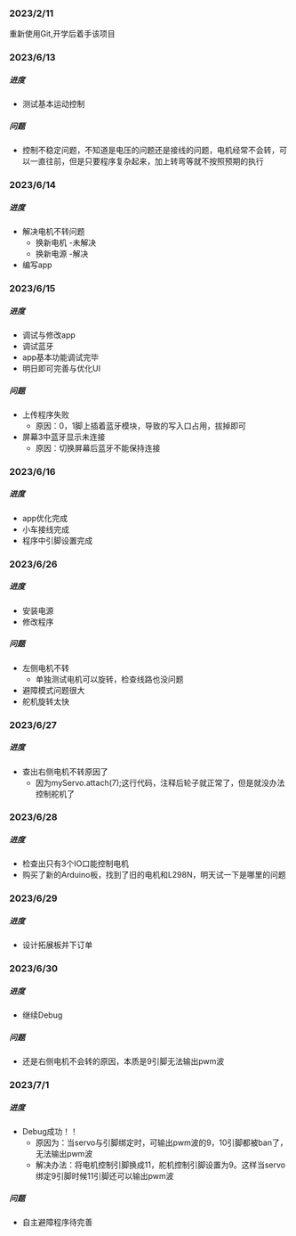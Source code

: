 ### 2023/2/11
重新使用Git,开学后着手该项目

### 2023/6/13 
##### 进度
- 测试基本运动控制
##### 问题
- 控制不稳定问题，不知道是电压的问题还是接线的问题，电机经常不会转，可以一直往前，但是只要程序复杂起来，加上转弯等就不按照预期的执行

### 2023/6/14
##### 进度
- 解决电机不转问题
  - 换新电机 -未解决
  - 换新电源 -解决
- 编写app

### 2023/6/15
##### 进度
- 调试与修改app
- 调试蓝牙
- app基本功能调试完毕
- 明日即可完善与优化UI
##### 问题
- 上传程序失败
  - 原因：0，1脚上插着蓝牙模块，导致的写入口占用，拔掉即可
- 屏幕3中蓝牙显示未连接
  - 原因：切换屏幕后蓝牙不能保持连接

### 2023/6/16
##### 进度
- app优化完成
- 小车接线完成
- 程序中引脚设置完成

### 2023/6/26
##### 进度
- 安装电源
- 修改程序
##### 问题
- 左侧电机不转
  - 单独测试电机可以旋转，检查线路也没问题
- 避障模式问题很大
- 舵机旋转太快

### 2023/6/27
##### 进度
- 查出右侧电机不转原因了
  - 因为myServo.attach(7);这行代码，注释后轮子就正常了，但是就没办法控制舵机了

### 2023/6/28
##### 进度
- 检查出只有3个IO口能控制电机
- 购买了新的Arduino板，找到了旧的电机和L298N，明天试一下是哪里的问题
### 2023/6/29
##### 进度
- 设计拓展板并下订单

### 2023/6/30
##### 进度
- 继续Debug
##### 问题
- 还是右侧电机不会转的原因，本质是9引脚无法输出pwm波

### 2023/7/1
##### 进度
- Debug成功！！ 
  - 原因为：当servo与引脚绑定时，可输出pwm波的9，10引脚都被ban了，无法输出pwm波
  - 解决办法：将电机控制引脚换成11，舵机控制引脚设置为9。这样当servo绑定9引脚时候11引脚还可以输出pwm波
##### 问题
- 自主避障程序待完善
